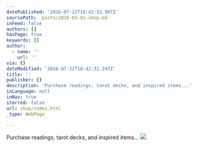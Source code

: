 ```yaml
---
datePublished: '2016-07-22T18:42:32.907Z'
sourcePath: _posts/2016-03-01-shop.md
inFeed: false
authors: []
hasPage: true
keywords: []
author:
  - name: ''
    url: ''
via: {}
dateModified: '2016-07-22T18:42:31.247Z'
title: ''
publisher: {}
description: 'Purchase readings, tarot decks, and inspired items...'
inLanguage: null
inNav: true
starred: false
url: shop/index.html
_type: WebPage

---
```

Purchase readings, tarot decks, and inspired items...
![](https://the-grid-user-content.s3-us-west-2.amazonaws.com/5232bc5f-c232-4e75-af77-57d35ff8be81.jpg)